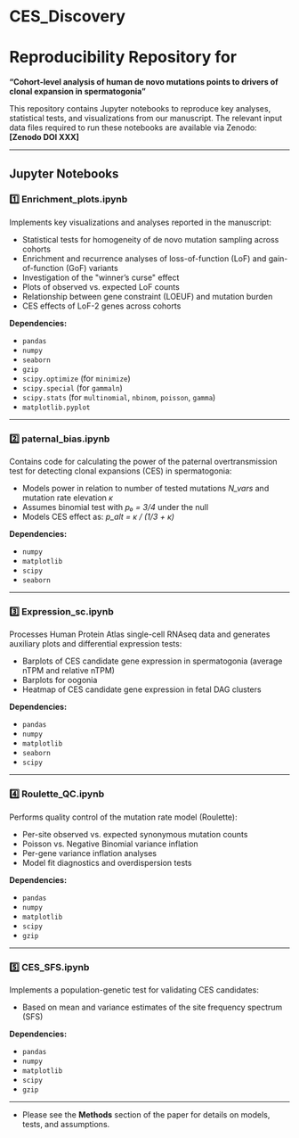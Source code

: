 # CES_Discovery
# Reproducibility Repository for  
**“Cohort-level analysis of human de novo mutations points to drivers of clonal expansion in spermatogonia”**

This repository contains Jupyter notebooks to reproduce key analyses, statistical tests, and visualizations from our manuscript. The relevant input data files required to run these notebooks are available via Zenodo:  
**[Zenodo DOI XXX]**

---

## Jupyter Notebooks

### 1️⃣ **Enrichment_plots.ipynb**  
Implements key visualizations and analyses reported in the manuscript:
- Statistical tests for homogeneity of de novo mutation sampling across cohorts  
- Enrichment and recurrence analyses of loss-of-function (LoF) and gain-of-function (GoF) variants  
- Investigation of the "winner’s curse" effect  
- Plots of observed vs. expected LoF counts  
- Relationship between gene constraint (LOEUF) and mutation burden  
- CES effects of LoF-2 genes across cohorts  

**Dependencies:**  
- `pandas`  
- `numpy`  
- `seaborn`  
- `gzip`  
- `scipy.optimize` (for `minimize`)  
- `scipy.special` (for `gammaln`)  
- `scipy.stats` (for `multinomial`, `nbinom`, `poisson`, `gamma`)  
- `matplotlib.pyplot`  

---

### 2️⃣ **paternal_bias.ipynb**  
Contains code for calculating the power of the paternal overtransmission test for detecting clonal expansions (CES) in spermatogonia:
- Models power in relation to number of tested mutations *N_vars* and mutation rate elevation *κ*  
- Assumes binomial test with *p₀ = 3/4* under the null  
- Models CES effect as: *p_alt = κ / (1/3 + κ)*  

**Dependencies:**  
- `numpy`  
- `matplotlib`  
- `scipy`  
- `seaborn`  

---

### 3️⃣ **Expression_sc.ipynb**  
Processes Human Protein Atlas single-cell RNAseq data and generates auxiliary plots and differential expression tests:
- Barplots of CES candidate gene expression in spermatogonia (average nTPM and relative nTPM)  
- Barplots for oogonia  
- Heatmap of CES candidate gene expression in fetal DAG clusters  

**Dependencies:**  
- `pandas`  
- `numpy`  
- `matplotlib`  
- `seaborn`  
- `scipy`  

---

### 4️⃣ **Roulette_QC.ipynb**  
Performs quality control of the mutation rate model (Roulette):
- Per-site observed vs. expected synonymous mutation counts  
- Poisson vs. Negative Binomial variance inflation  
- Per-gene variance inflation analyses  
- Model fit diagnostics and overdispersion tests  

**Dependencies:**  
- `pandas`  
- `numpy`  
- `matplotlib`  
- `scipy`  
- `gzip`  

---

### 5️⃣ **CES_SFS.ipynb**  
Implements a population-genetic test for validating CES candidates:
- Based on mean and variance estimates of the site frequency spectrum (SFS)

**Dependencies:**  
- `pandas`  
- `numpy`  
- `matplotlib`  
- `scipy`  
- `gzip`  

---


- Please see the **Methods** section of the paper for details on models, tests, and assumptions.  



